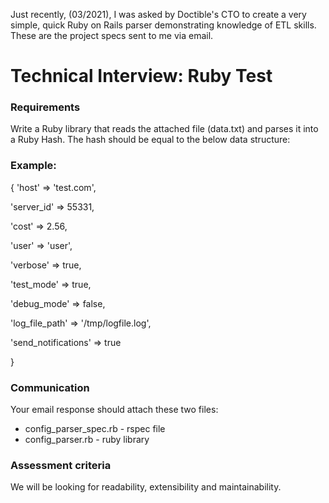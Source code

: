 Just recently, (03/2021), I was asked by Doctible's CTO to create a very simple, quick Ruby on Rails parser demonstrating knowledge of ETL skills. These are the project specs sent to me via email.


# Technical Interview: Ruby Test #
### Requirements
Write a Ruby library that reads the attached file (data.txt) and parses it into a Ruby Hash. The hash should be equal to the below data structure:
### Example:
{
  'host' => 'test.com',

  'server_id' => 55331,

  'cost' => 2.56,

  'user' => 'user',

  'verbose' => true,

  'test_mode' => true,

  'debug_mode' => false,

  'log_file_path' => '/tmp/logfile.log',

  'send_notifications' => true

}

### Communication
Your email response should attach these two files:

- config_parser_spec.rb - rspec file
- config_parser.rb - ruby library

### Assessment criteria
We will be looking for readability, extensibility and maintainability.
